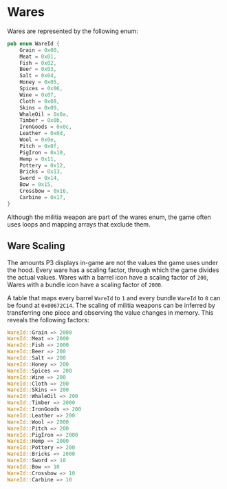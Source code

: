 # Wares
Wares are represented by the following enum:
```rust
pub enum WareId {
    Grain = 0x00,
    Meat = 0x01,
    Fish = 0x02,
    Beer = 0x03,
    Salt = 0x04,
    Honey = 0x05,
    Spices = 0x06,
    Wine = 0x07,
    Cloth = 0x08,
    Skins = 0x09,
    WhaleOil = 0x0a,
    Timber = 0x0b,
    IronGoods = 0x0c,
    Leather = 0x0d,
    Wool = 0x0e,
    Pitch = 0x0f,
    PigIron = 0x10,
    Hemp = 0x11,
    Pottery = 0x12,
    Bricks = 0x13,
    Sword = 0x14,
    Bow = 0x15,
    Crossbow = 0x16,
    Carbine = 0x17,
}
```
Although the militia weapon are part of the wares enum, the game often uses loops and mapping arrays that exclude them.

## Ware Scaling
The amounts P3 displays in-game are not the values the game uses under the hood.
Every ware has a scaling factor, through which the game divides the actual values.
Wares with a barrel icon have a scaling factor of `200`, Wares with a bundle icon have a scaling factor of `2000`.

A table that maps every barrel `WareId` to `1` and every bundle `WareId` to `0` can be found at `0x00672C14`.
The scaling of militia weapons can be inferred by transferring one piece and observing the value changes in memory.
This reveals the following factors:
```rust
WareId::Grain => 2000
WareId::Meat => 2000
WareId::Fish => 2000
WareId::Beer => 200
WareId::Salt => 200
WareId::Honey => 200
WareId::Spices => 200
WareId::Wine => 200
WareId::Cloth => 200
WareId::Skins => 200
WareId::WhaleOil => 200
WareId::Timber => 2000
WareId::IronGoods => 200
WareId::Leather => 200
WareId::Wool => 2000
WareId::Pitch => 200
WareId::PigIron => 2000
WareId::Hemp => 2000
WareId::Pottery => 200
WareId::Bricks => 2000
WareId::Sword => 10
WareId::Bow => 10
WareId::Crossbow => 10
WareId::Carbine => 10
```
